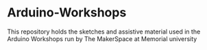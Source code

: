 # Arduino-Workshops
This repository holds the sketches and assistive material used in the Arduino Workshops run by The MakerSpace at Memorial university

